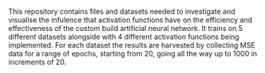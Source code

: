 This repository contains files and datasets needed to investigate and visualise the infulence that activation functions have on the efficiency and effectiveness of the custom build artificial neural network.
It trains on 5 different datasets alongside with 4 different activation functions being implemented.
For each dataset the results are harvested by collecting MSE data for a range of epochs, starting from 20, going all the way up to 1000 in increments of 20.
